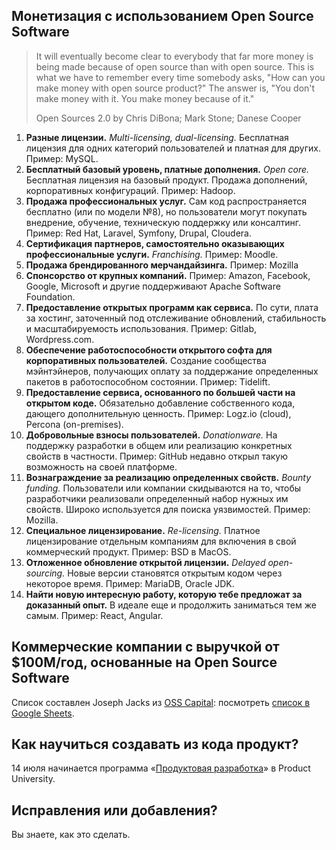 ## Монетизация с использованием Open Source Software

> It will eventually become clear to everybody that far more money is being made because of open source than with open source. This is what we have to remember every time somebody asks, "How can you make money with open source product?" The answer is, "You don't make money with it. You make money because of it."
>
> Open Sources 2.0 by Chris DiBona; Mark Stone; Danese Cooper

1. **Разные лицензии.** *Multi-licensing, dual-licensing.* Бесплатная лицензия для одних категорий пользователей и платная для других. Пример: MySQL.
2. **Бесплатный базовый уровень, платные дополнения.** *Open core.* Бесплатная лицензия на базовый продукт. Продажа дополнений, корпоративных конфигураций. Пример: Hadoop.
3. **Продажа профессиональных услуг.** Сам код распространяется бесплатно (или по модели №8), но пользователи могут покупать внедрение, обучение, техническую поддержку или консалтинг. Пример: Red Hat, Laravel, Symfony, Drupal, Cloudera.
4. **Сертификация партнеров, самостоятельно оказывающих профессиональные услуги.** *Franchising.* Пример: Moodle.
5. **Продажа брендированного мерчандайзинга.** Пример: Mozilla
6. **Спонсорство от крупных компаний.** Пример: Amazon, Facebook, Google, Microsoft и другие поддерживают Apache Software Foundation.
7. **Предоставление открытых программ как сервиса.** По сути, плата за хостинг, заточенный под отслеживание обновлений, стабильность и масштабируемость использования. Пример: Gitlab, Wordpress.com.
8. **Обеспечение работоспособности открытого софта для корпоративных пользователей.** Создание сообщества мэйнтэйнеров, получающих оплату за поддержание определенных пакетов в работоспособном состоянии. Пример: Tidelift.
9. **Предоставление сервиса, основанного по большей части на открытом коде.** Обязательно добавление собственного кода, дающего дополнительную ценность. Пример: Logz.io (cloud), Percona (on-premises).
10. **Добровольные взносы пользователей.** *Donationware.* На поддержку разработки в общем или реализацию конкретных свойств в частности. Пример: GitHub недавно открыл такую возможность на своей платформе.
11. **Вознаграждение за реализацию определенных свойств.** *Bounty funding.* Пользователи или компании скидываются на то, чтобы разработчики реализовали определенный набор нужных им свойств. Широко используется для поиска уязвимостей. Пример: Mozilla.
12. **Специальное лицензирование.** *Re-licensing.* Платное лицензирование отдельным компаниям для включения в свой коммерческий продукт. Пример: BSD в MacOS.
13. **Отложенное обновление открытой лицензии.** *Delayed open-sourcing.* Новые версии становятся открытым кодом через некоторое время. Пример: MariaDB, Oracle JDK.
14. **Найти новую интересную работу, которую тебе предложат за доказанный опыт.** В идеале еще и продолжить заниматься тем же самым. Пример: React, Angular.

## Коммерческие компании с выручкой от $100M/год, основанные на Open Source Software

Список составлен Joseph Jacks из [OSS Capital](https://oss.capital): посмотреть [список в Google Sheets](https://docs.google.com/spreadsheets/d/17nKMpi_Dh5slCqzLSFBoWMxNvWiwt2R-t4e_l7LPLhU/edit#gid=0).

## Как научиться создавать из кода продукт?

14 июля начинается программа «[Продуктовая разработка](https://github.com/productuniversity/productuniversity.github.io)» в Product University.

## Исправления или добавления?

Вы знаете, как это сделать.
